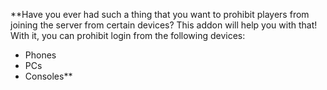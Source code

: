 **Have you ever had such a thing that you want to prohibit players from joining the server from certain devices?
This addon will help you with that! With it, you can prohibit login from the following devices:
- Phones
- PCs
- Consoles**
